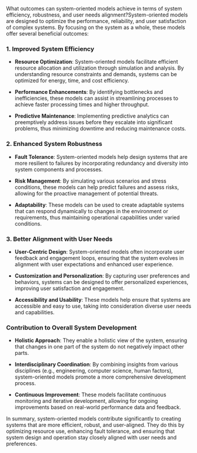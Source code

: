 What outcomes can system-oriented models achieve in terms of system efficiency, robustness, and user needs alignment?System-oriented models are designed to optimize the performance, reliability, and user satisfaction of complex systems. By focusing on the system as a whole, these models offer several beneficial outcomes:

### 1. Improved System Efficiency

- **Resource Optimization**: System-oriented models facilitate efficient resource allocation and utilization through simulation and analysis. By understanding resource constraints and demands, systems can be optimized for energy, time, and cost efficiency.

- **Performance Enhancements**: By identifying bottlenecks and inefficiencies, these models can assist in streamlining processes to achieve faster processing times and higher throughput.

- **Predictive Maintenance**: Implementing predictive analytics can preemptively address issues before they escalate into significant problems, thus minimizing downtime and reducing maintenance costs.

### 2. Enhanced System Robustness

- **Fault Tolerance**: System-oriented models help design systems that are more resilient to failures by incorporating redundancy and diversity into system components and processes.

- **Risk Management**: By simulating various scenarios and stress conditions, these models can help predict failures and assess risks, allowing for the proactive management of potential threats.

- **Adaptability**: These models can be used to create adaptable systems that can respond dynamically to changes in the environment or requirements, thus maintaining operational capabilities under varied conditions.

### 3. Better Alignment with User Needs

- **User-Centric Design**: System-oriented models often incorporate user feedback and engagement loops, ensuring that the system evolves in alignment with user expectations and enhanced user experience.

- **Customization and Personalization**: By capturing user preferences and behaviors, systems can be designed to offer personalized experiences, improving user satisfaction and engagement.

- **Accessibility and Usability**: These models help ensure that systems are accessible and easy to use, taking into consideration diverse user needs and capabilities.

### Contribution to Overall System Development

- **Holistic Approach**: They enable a holistic view of the system, ensuring that changes in one part of the system do not negatively impact other parts.

- **Interdisciplinary Coordination**: By combining insights from various disciplines (e.g., engineering, computer science, human factors), system-oriented models promote a more comprehensive development process.

- **Continuous Improvement**: These models facilitate continuous monitoring and iterative development, allowing for ongoing improvements based on real-world performance data and feedback.

In summary, system-oriented models contribute significantly to creating systems that are more efficient, robust, and user-aligned. They do this by optimizing resource use, enhancing fault tolerance, and ensuring that system design and operation stay closely aligned with user needs and preferences.